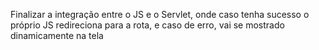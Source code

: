 Finalizar a integração entre o JS e o Servlet, 
onde caso tenha sucesso o próprio JS redireciona para 
a rota, e caso de erro, vai se mostrado dinamicamente na tela


